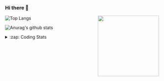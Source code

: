 ### Hi there 👋

<!--
**tao8687/tao8687** is a ✨ _special_ ✨ repository because its `README.md` (this file) appears on your GitHub profile.

Here are some ideas to get you started:

- 🔭 I’m currently working on ...
- 🌱 I’m currently learning ...
- 👯 I’m looking to collaborate on ...
- 🤔 I’m looking for help with ...
- 💬 Ask me about ...
- 📫 How to reach me: ...
- 😄 Pronouns: ...
- ⚡ Fun fact: ...
-->

<img align='right' src="https://media.giphy.com/media/M9gbBd9nbDrOTu1Mqx/giphy.gif" width="200">

  
![Top Langs](https://github-readme-stats.vercel.app/api/top-langs/?username=tao8687&layout=compact&title_color=23238E&text_color=A67D3D)

![Anurag's github stats](https://github-readme-stats.vercel.app/api?username=tao8687&show_icons=true&&text_color=A67D3D&title_color=23238E&show_icons=false&count_private=true&hide=stars)

<details>
  <summary>:zap: Coding Stats</summary>
  <b>
<!--START_SECTION:waka-->

```text
From: 20 June 2022 - To: 27 June 2022

C             36 hrs 11 mins  ███████████████████████▒░   93.87 %
Markdown      1 hr 34 mins    █░░░░░░░░░░░░░░░░░░░░░░░░   04.07 %
Bash          18 mins         ▒░░░░░░░░░░░░░░░░░░░░░░░░   00.79 %
Makefile      14 mins         ░░░░░░░░░░░░░░░░░░░░░░░░░   00.62 %
JSON          8 mins          ░░░░░░░░░░░░░░░░░░░░░░░░░   00.35 %
C++           4 mins          ░░░░░░░░░░░░░░░░░░░░░░░░░   00.18 %
```

<!--END_SECTION:waka-->
</details>
